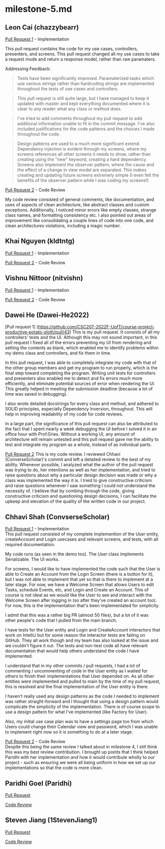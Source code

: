 # milestone-5.md

## Leon Cai (chazzybearr)
[Pull Request 1](https://github.com/CSC207-2022F-UofT/course-project-productive-potato-sloth/pull/15) - Implementation <br />

This pull request contains the code for my use cases, controllers, presenters, and screens. This pull request changed all my use cases to take a request mode and return a response model, rather than raw paramaters.

Addressing Feedback:
> Tests have been significantly improved. 
> Paramaterized tasks which use various strings rather than hardcoding strings are implemented throughout the tests of use cases and controllers.

> This pull request is still quite large, but I have managed to keep it updated with master and kept everything documented where it is clear to any reader what any class or method does.

> I've tried to add comments throughout my pull request to add additional information unable to fit in the commit message. 
> I've also included justifications for the code patterns and the choices I made throughout the code.

> Design patterns are used to a much more significant extend. 
> Dependency injection is evident through my screens, where my screens references all other screens it needs to show, rather than creating using the "new" keyword, creating a hard dependency. 
> Screens also implement the observer pattern, where the cause and the effect of a change in view model are separated. This makes creating and updating future screens extremely simple (I even felt the benefits of the observer pattern while I was coding my screens!)


[Pull Request 2](https://github.com/CSC207-2022F-UofT/course-project-productive-potato-sloth/pull/40) - Code Review <br />

My code review consisted of general comments, like documentation, and uses of aspects of clean architecture, like abstract classes and custom exceptions. Additionally, I noticed minor errors like empty classes, strange class names, and formatting consistency etc. I also pointed out areas of improvement like consolidating a couple lines of code into one code, and clean architectures violations, including a magic number.


## Khai Nguyen (kldtntg)
[Pull Request 1]() - Implementation <br />

[Pull Request 2]() - Code Review <br />

## Vishnu Nittoor (nitvishn)

[Pull Request 1]() - Implementation 


[Pull Request 2]() - Code Review

## Dawei He (Dawei-He2022)

[Pull request 1] (https://github.com/CSC207-2022F-UofT/course-project-productive-potato-sloth/pull/43)
This is my pull request. It consists of all my controllers' tests and the UI. Although this may not sound important, in this pull request I fixed all of the errors preventing my UI from rendering and setting the contents as blank, which enabled me to identify problems within my demo class and controllers, and fix them in time.

In this pull request, I was able to completely integrate my code with that of the other group members and get my program to run properly, which is the final step toward completing the program. Writing unit tests for controllers and presenters also enabled me to detect and fix errors much more efficiently, and eliminate potential sources of error when rendering the UI. This greatly helped in meeting the submission deadline (because a lot of time was saved in debugging). 

I also wrote detailed docstrings for every class and method, and adhered to SOLID principles, especially Dependency Inversion, throughout. This will help in improving readability of my code for code reviews.

In a large part, the significance of this pull request can also be attributed to the fact that I spent nearly a week debugging the UI before I solved it in an office hour with Prof.Gries. Without a working UI, any amount of architecture will remain untested and this pull request gave me the ability to test and integrate my program as a whole, instead of as individual parts.


[Pull Request 2](https://github.com/CSC207-2022F-UofT/course-project-productive-potato-sloth/pull/45)
This is my code review. I reviewed Chhavi (ConverseScholar)'s commit and left a detailed review to the best of my ability. Whenever possible, I analyzed what the author of the pull request was trying to do, her intentions as well as her implementation, and tried to raise questions about why a particular design decision was made or why a class was implemented the way it is. I tried to give constructive criticism and raise questions whenever I saw something I could not understand the necessity of. I believe that by combing through the code, giving constructive criticism and questioning design decisions, I can facilitate the upkeep and elevation of the quality of the written code in our project.


## Chhavi Shah (ConvserseScholar)
[Pull Request 1](https://github.com/CSC207-2022F-UofT/course-project-productive-potato-sloth/pull/42) - Implementation <br />
This pull request consisted of my complete implemention of the User entity, createAccount and Login usecases and relevant screens, and tests, with all required documentation. 

My code runs (as seen in the demo too). The User class implements Serializable. The UI works. 

For screens, I would like to have implemented the code such that the User is able to Create an Account from the Login Screen (there is a button for it), but I was not able to implement that yet so that is there to implement at a later stage. For now, we have a Welcome Screen that allows Users to edit Tasks, schedule Events, etc, and Login and Create an Account. This of course is not ideal as we would like the User to see and interact with the Welcome Screen after logging in (so after they've created an account too). For now, this is the implementation that's been implementated for simplicity. 

I admit that this was a rather big PR (almost 50 files), but a lot of it was other people's code that I pulled from the main branch. 

I have tests for the User entity and Login and CreateAccount interactors that work on IntelliJ but for some reason the interactor tests are failing on GitHub. They all work though and my team has also looked at the issue and we couldn't figure it out. The tests and non-test code all have relevant documentation that would help others understand the code I have implemented. 

I understand that in my other commits / pull requests, I had a lot of commenting / uncommenting of code in the User entity as I waited for others to finish their implementations that User depended on. As all other entities were implemented and pulled to main by the time of my pull request, this is resolved and the final implementation of the User entity is there. 

I haven't really used any design patterns as the code I needed to implement was rather straight-forward and I thought that using a design pattern would complicate the simplicity of the implementation. There is of course scope to use a design pattern for what I've implemented (like Factory for User). 

Also, my initial use case plan was to have a settings page too from which Users could change their Calendar view and password, which I was unable to implement right now so it is something to do at a later stage. 


[Pull Request 2](https://github.com/CSC207-2022F-UofT/course-project-productive-potato-sloth/pull/24) - Code Review <br />
Despite this being the same review I talked about in milestone 4, I still think this was my best review contribution. I brought up points that I think helped Paridhi with her implementation and how it would contribute wholly to our project - such as ensuring we were all being uniform in how we set up our implementations so that the code is more clean. 

## Paridhi Goel (Paridhi)

[Pull Request]() 


[Code Review]() 


## Steven Jiang (1StevenJiang1)

[Pull Request]() 


[Code Review](https://github.com/CSC207-2022F-UofT/course-project-productive-potato-sloth/pull/47#pullrequestreview-1211167457) 
